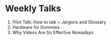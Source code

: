 # Weekly Talks

1. Pilot Talk: How to talk + Jargons and Glossary
2. Hardware for Dummies
3. Why Videos Are So Effective Nowadays
